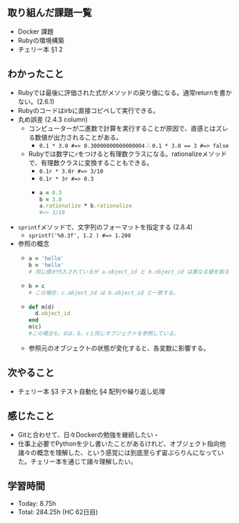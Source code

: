 ## 取り組んだ課題一覧
- Docker 課題
- Rubyの環境構築
- チェリー本 §1 2
## わかったこと
- Rubyでは最後に評価された式がメソッドの戻り値になる。通常returnを書かない。(2.6.1)
- Rubyのコードはirbに直接コピペして実行できる。
- 丸め誤差 (2.4.3 column)
  - コンピューターが二進数で計算を実行することが原因で、直感とはズレる数値が出力されることがある。
    - `0.1 * 3.0 #=> 0.30000000000000004` ∴ `0.1 * 3.0 == 3 #=> false`
  - Rubyでは数字に`r`をつけると有理数クラスになる。rationalizeメソッドで、有理数クラスに変換することもできる。
    - `0.1r * 3.0r #=> 3/10`
    - `0.1r * 3r #=> 0.3`
    - ```ruby
      a = 0.3
      b = 3.0
      a.rationalize * b.rationalize
      #=> 3/10
      ```
- `sprintf`メソッドで、文字列のフォーマットを指定する (2.8.4)
  - `sprintf('%0.3f', 1.2 ) #=> 1.200`
- 参照の概念
  - ```ruby
    a = 'hello'
    b = 'hello'
    # 同じ値が代入されているが a.object_id と b.object_id は異なる値を取る
    ```
  - ```ruby
    b = c
    # この場合、c.object_id は b.object_id と一致する。
    ```
  - ```ruby
    def m(d)
      d.object_id
    end
    m(c)
    #この場合も、dは、b、cと同じオブジェクトを参照している。
    ```
  - 参照元のオブジェクトの状態が変化すると、各変数に影響する。
## 次やること
- チェリー本 §3 テスト自動化 §4 配列や繰り返し処理
## 感じたこと
- Gitと合わせて、日々Dockerの勉強を継続したい・
- 仕事上必要でPythonを少し書いたことがあるけれど、オブジェクト指向他諸々の概念を理解した、という感覚には到底至らず宙ぶらりんになっていた。チェリー本を通じて諸々理解したい。
## 学習時間
- Today: 8.75h
- Total: 284.25h (HC 62日目)
